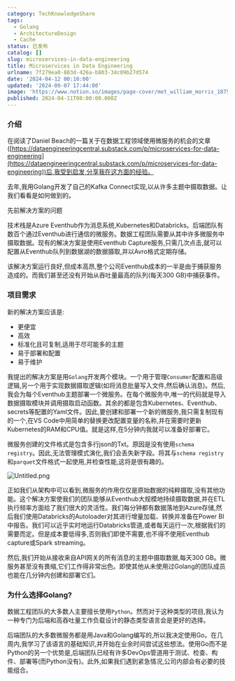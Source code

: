 ```yaml
---
category: TechKnowledgeShare
tags:
  - Golang
  - ArchitectureDesign
  - Cache
status: 已发布
catalog: []
slug: microservices-in-data-engineering
title: Microservices in Data Engineering
urlname: 7f279ea0-883d-426a-b803-34c09b27d574
date: '2024-04-12 00:10:00'
updated: '2024-09-07 17:44:00'
image: 'https://www.notion.so/images/page-cover/met_william_morris_1875.jpg'
published: 2024-04-11T08:00:00.000Z
---
```


### 介绍


在阅读了Daniel Beach的一篇关于在数据工程领域使用微服务的机会的文章([https://dataengineeringcentral.substack.com/p/microservices-for-data-engineering](https://dataengineeringcentral.substack.com/p/microservices-for-data-engineering))后,我受到启发,分享我在这方面的经验。


去年,我用Golang开发了自己的Kafka Connect实现,以从许多主题中摄取数据。让我们看看是如何做到的。


先前解决方案的问题


技术栈是Azure Eventhub作为消息系统,Kubernetes和Databricks。后端团队有数百个通过Eventhub进行通信的微服务。数据工程团队需要从其中许多微服务中摄取数据。现有的解决方案是使用Eventhub Capture服务,只需几次点击,就可以配置从Eventhub队列到数据湖的数据摄取,并以Avro格式定期存储。


该解决方案运行良好,但成本高昂,整个公司Eventhub成本的一半是由于捕获服务造成的。而我们甚至还没有开始从吞吐量最高的队列(每天300 GB)中捕获事件。


### 项目需求


新的解决方案应该是:

- 更便宜
- 高效
- 标准化且可复制,适用于尽可能多的主题
- 易于部署和配置
- 易于维护

我提出的解决方案是用`Golang`开发两个模块。一个用于管理`Consumer`配置和高级逻辑,另一个用于实现数据摄取逻辑(如将消息批量写入文件,然后确认消息)。然后,我会为每个Eventhub主题部署一个微服务。在每个微服务中,唯一的代码就是导入数据摄取模块并调用摄取启动函数。其余的都是包含Kubernetes、Eventhub、secrets等配置的Yaml文件。因此,要创建和部署一个新的微服务,我只需复制现有的一个,在VS Code中用简单的替换更改配置变量的名称,并在需要时更新Kubernetes的RAM和CPU值。就是这样,在5分钟内我就可以准备好部署它。


微服务创建的文件格式是包含多行json的Txt。原因是没有使用`schema registry`。因此,无法管理模式演化,我们会丢失新字段。将其与`schema registry`和`parquet`文件格式一起使用,并检查性能,这将是很有趣的。


![Untitled.png](https://prod-files-secure.s3.us-west-2.amazonaws.com/5d24fe63-e567-4804-86f9-9fdc62e13082/4e0f8d5d-b295-4408-9363-660688d511a9/Untitled.png?X-Amz-Algorithm=AWS4-HMAC-SHA256&X-Amz-Content-Sha256=UNSIGNED-PAYLOAD&X-Amz-Credential=ASIAZI2LB4663YUO3HBP%2F20250215%2Fus-west-2%2Fs3%2Faws4_request&X-Amz-Date=20250215T213233Z&X-Amz-Expires=3600&X-Amz-Security-Token=IQoJb3JpZ2luX2VjECUaCXVzLXdlc3QtMiJIMEYCIQDpYESEwXKBtxWsQSD42%2F0gfpMaztVtkmzE88W8cvaJyQIhAPQ74CeEojm2ffn%2B6YFs5x0Qm8JkSQM%2BcxboQkCXkFssKv8DCE4QABoMNjM3NDIzMTgzODA1IgwQ8AHpf2%2FakBvujzYq3AOukj9wMmxfSFGKofsC3tidDktd%2Fc9ZEeZw68S%2BXXbY5gEIxhJa%2FYaeVFw6JJGxk7g3nc7l29RrZfP6TbSmEakpvZxM%2Fm%2FSLqaKCRc0kCN3h0H5x82s0m3l%2FwDt7apP9nEiIs1sPkxxxCPR1WEWufU9RkQdNijBXb2LeM0r8w87Bxs5aafMr0juAabjn9OmNxMrET3fIuEIU3baq%2BQsFNAkFdAYUYOu%2B%2FGokKJVskXVZ2vnBMcPM3fmMkBdNb%2BTVaAny565sxLB80cYMLf%2BCn4QIUdYUyYF99zpi8IwuMhAVtrerS8aTBitAdK3uNGKU2k53QvHy5ECCV5h0ZkiltUMDzzAcfLOI%2FABoRhsdFrivzuxECu2hQhDSriRx4LEEh2xVr93aWc2nwImjvqLl6F%2FVthi%2FS0JpxPx74MM5h2JtYGbKBCRCKJQ7PYMmY3LewJBYTG%2FLN4dXZ%2F%2B109%2B4MPXZvCL64REjgogyMXlXgCuFRsgB1aqRuw20rFrtwJ0Qw%2FSsodHIvzgHKFhGe24P3AIWqAtsc6ADeHmkVzktFTF1MNj6qTd7ZOhDFV%2BEJQkdJPFZX66h%2FGs7bNqz53dB1SzGx3rb4hRs46khCx4YdbBsSi15okKDYdvvIGqkDDh88O9BjqkAcXrhpBmbiZWgxKpE%2BEyhmB1z5R%2B94M9%2F17vh%2FZWNykWTzDtRbdx3wHOOYiatRBUFhaJSyDOtgwDBzMrwD4w5avMNI9CtrKdBRfdegkK05h2by1tsHVQ9WQ2DnhbrqjSt3DwRFacIifLIajGYz9IIs%2BtwzjL5bMOTeYd3VZ06c6Xb6RfeBJVAKFoXgWyECW1d7MXFcZaQef4pzdFPk92ey6tpHFc&X-Amz-Signature=4bbb2c88fd2d30b459a22ba8e65201177880551fd8c92ad90641eea781356598&X-Amz-SignedHeaders=host&x-id=GetObject)


正如我们从架构中可以看到,微服务的作用仅仅是原始数据的纯粹摄取,没有其他功能。这个解决方案使我们的团队能够从Eventhub大规模地持续摄取数据,并在ETL执行频率方面给了我们很大的灵活性。我们每分钟都有数据落地到Azure存储,然后我们使用Databricks的Autoloader对其进行增量加载、转换并准备在Power BI中报告。我们可以近乎实时地运行Databricks管道,或者每天运行一次,根据我们的需要而定。但是成本要低得多,否则我们即使不需要,也不得不使用Eventhub capture或Spark streaming。


然后,我们开始从接收来自API网关的所有消息的主题中摄取数据,每天300 GB。微服务甚至没有畏缩,它们工作得非常出色。即使其他从未使用过Golang的团队成员也能在几分钟内创建和部署它们。


### 为什么选择Golang?


数据工程团队的大多数人主要擅长使用`Python`。然而对于这种类型的项目,我认为一种专门为后端和高吞吐量工作负载设计的静态类型语言会是更好的选择。


后端团队的大多数微服务都是用Java和Golang编写的,所以我决定使用Go。在几周内,我学习了该语言的基础知识,并开始在业余时间尝试这些想法。使用Go而不是Python的另一个优势是,后端团队已经有许多DevOps管道用于测试、检查、构件、部署等(而Python没有)。此外,如果我们遇到紧急情况,公司内部会有必要的技能组合。

